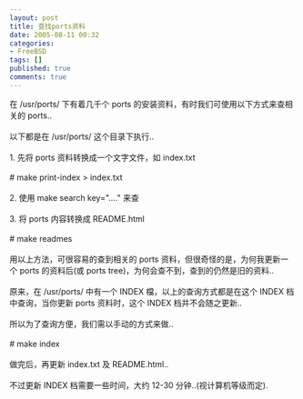 ```yaml
---
layout: post
title: 查找ports资料
date: 2005-08-11 00:32
categories:
- FreeBSD
tags: []
published: true
comments: true
---
```

<p><div class="diaryContent" id="diary988381">在 /usr/ports/ 下有着几千个 ports 的安装资料，有时我们可使用以下方式来查相关的 ports.. <br /><br />以下都是在 /usr/ports/ 这个目录下执行.. <br /><br />1. 先将 ports 资料转换成一个文字文件，如 index.txt <br /><br /># make print-index &gt; index.txt <br /><br />2. 使用 make search key=&quot;....&quot; 来查 <br /><br />3. 将 ports 内容转换成 README.html <br /><br /># make readmes <br /><br />用以上方法，可很容易的查到相关的 ports 资料，但很奇怪的是，为何我更新一个 ports 的资料后(或 ports tree)，为何会查不到，查到的仍然是旧的资料.. <br /><br />原来，在 /usr/ports/ 中有一个 INDEX 檔，以上的查询方式都是在这个 INDEX 档中查询，当你更新 ports 资料时，这个 INDEX 档并不会随之更新.. <br /><br />所以为了查询方便，我们需以手动的方式来做.. <br /><br /># make index <br /><br />做完后，再更新 index.txt 及 README.html.. <br /><br />不过更新 INDEX 档需要一些时间，大约 12-30 分钟..(视计算机等级而定). <br /></div></p>
